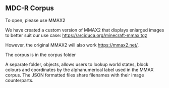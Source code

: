 ## MDC-R Corpus

To open, please use MMAX2 

We have created a custom version of MMAX2 that displays enlarged images to better suit our use case: 
https://arciduca.org/minecraft-mmax.tgz

However, the original MMAX2 will also work https://mmax2.net/.

The corpus is in the corpus folder

A separate folder, objects, allows users to lookup world states, block colours and coordinates by the alphanumerical label used in the MMAX corpus.  The JSON formatted files share filenames with their image counterparts.

